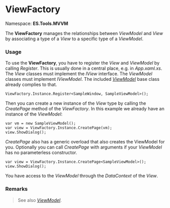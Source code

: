 # ViewFactory
Namespace: **ES.Tools.MVVM**

The **ViewFactory** manages the relationships between *ViewModel* and *View* by associating a type of a *View* to a specific type of a *ViewModel*.

### Usage

To use the **ViewFactory**, you have to register the *View* and *ViewModel* by calling *Register*. This is usually done in a central place, e.g. in *App.xaml.xs*. The *View* classes must implement the *IView* interface. The *ViewModel* classes must implement *IViewModel*. The included [*ViewModel*](ViewModel) base class already complies to that.

``` CSharp
ViewFactory.Instance.Register<SampleWindow, SampleViewModel>();
```

Then you can create a new instance of the *View* type by calling the *CreatePage* method of the *ViewFactory*.
In this example we already have an instance of the *ViewModel*: 

``` CSharp
var vm = new SampleViewModel();
var view = ViewFactory.Instance.CreatePage(vm);
view.ShowDialog();
```

*CreatePage* also has a generic overload that also creates the ViewModel for you. Optionally you can call *CreatePage* with arguments if your *ViewModel* has no parameterless constructor.  

``` CSharp
var view = ViewFactory.Instance.CreatePage<SampleViewModel>();
view.ShowDialog();
```

You have access to the *ViewModel* through the *DataContext* of the *View*.

### Remarks
>See also [*ViewModel*](ViewModel).